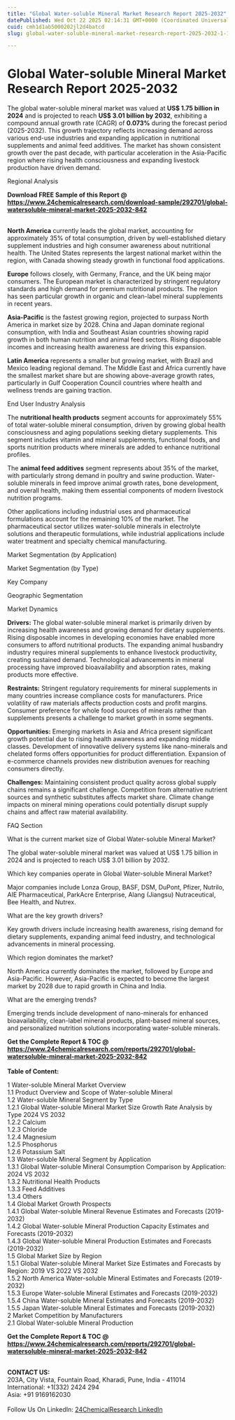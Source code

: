 ```yaml
---
title: "Global Water-soluble Mineral Market Research Report 2025-2032"
datePublished: Wed Oct 22 2025 02:14:31 GMT+0000 (Coordinated Universal Time)
cuid: cmh1d1ab5000202jl2d4batcd
slug: global-water-soluble-mineral-market-research-report-2025-2032-1-1

---
```


# Global Water-soluble Mineral Market Research Report 2025-2032

<p>The global water-soluble mineral market was valued at <strong>US$ 1.75 billion in 2024</strong> and is projected to reach <strong>US$ 3.01 billion by 2032</strong>, exhibiting a compound annual growth rate (CAGR) of <strong>0.073%</strong> during the forecast period (2025-2032). This growth trajectory reflects increasing demand across various end-use industries and expanding application in nutritional supplements and animal feed additives. The market has shown consistent growth over the past decade, with particular acceleration in the Asia-Pacific region where rising health consciousness and expanding livestock production have driven demand.</p><p>
Regional Analysis</p><p>
</p><div><b>Download FREE Sample of this Report @ 
            <a href="https://www.24chemicalresearch.com/download-sample/292701/global-watersoluble-mineral-market-2025-2032-842">
            https://www.24chemicalresearch.com/download-sample/292701/global-watersoluble-mineral-market-2025-2032-842</a></b></div><br><p><strong>North America</strong> currently leads the global market, accounting for approximately 35% of total consumption, driven by well-established dietary supplement industries and high consumer awareness about nutritional health. The United States represents the largest national market within the region, with Canada showing steady growth in functional food applications.</p><p>
</p><p><strong>Europe</strong> follows closely, with Germany, France, and the UK being major consumers. The European market is characterized by stringent regulatory standards and high demand for premium nutritional products. The region has seen particular growth in organic and clean-label mineral supplements in recent years.</p><p>
</p><p><strong>Asia-Pacific</strong> is the fastest growing region, projected to surpass North America in market size by 2028. China and Japan dominate regional consumption, with India and Southeast Asian countries showing rapid growth in both human nutrition and animal feed sectors. Rising disposable incomes and increasing health awareness are driving this expansion.</p><p>
</p><p><strong>Latin America</strong> represents a smaller but growing market, with Brazil and Mexico leading regional demand. The Middle East and Africa currently have the smallest market share but are showing above-average growth rates, particularly in Gulf Cooperation Council countries where health and wellness trends are gaining traction.</p><p>
End User Industry Analysis</p><p>
</p><p>The <strong>nutritional health products</strong> segment accounts for approximately 55% of total water-soluble mineral consumption, driven by growing global health consciousness and aging populations seeking dietary supplements. This segment includes vitamin and mineral supplements, functional foods, and sports nutrition products where minerals are added to enhance nutritional profiles.</p><p>
</p><p>The <strong>animal feed additives</strong> segment represents about 35% of the market, with particularly strong demand in poultry and swine production. Water-soluble minerals in feed improve animal growth rates, bone development, and overall health, making them essential components of modern livestock nutrition programs.</p><p>
</p><p>Other applications including industrial uses and pharmaceutical formulations account for the remaining 10% of the market. The pharmaceutical sector utilizes water-soluble minerals in electrolyte solutions and therapeutic formulations, while industrial applications include water treatment and specialty chemical manufacturing.</p><p>
Market Segmentation (by Application)</p><p>
</p><p>
Market Segmentation (by Type)</p><p>
</p><p>
Key Company</p><p>
</p><p>
Geographic Segmentation</p><p>
</p><p>
Market Dynamics</p><p>
</p><p><strong>Drivers:</strong> The global water-soluble mineral market is primarily driven by increasing health awareness and growing demand for dietary supplements. Rising disposable incomes in developing economies have enabled more consumers to afford nutritional products. The expanding animal husbandry industry requires mineral supplements to enhance livestock productivity, creating sustained demand. Technological advancements in mineral processing have improved bioavailability and absorption rates, making products more effective.</p><p>
</p><p><strong>Restraints:</strong> Stringent regulatory requirements for mineral supplements in many countries increase compliance costs for manufacturers. Price volatility of raw materials affects production costs and profit margins. Consumer preference for whole food sources of minerals rather than supplements presents a challenge to market growth in some segments.</p><p>
</p><p><strong>Opportunities:</strong> Emerging markets in Asia and Africa present significant growth potential due to rising health awareness and expanding middle classes. Development of innovative delivery systems like nano-minerals and chelated forms offers opportunities for product differentiation. Expansion of e-commerce channels provides new distribution avenues for reaching consumers directly.</p><p>
</p><p><strong>Challenges:</strong> Maintaining consistent product quality across global supply chains remains a significant challenge. Competition from alternative nutrient sources and synthetic substitutes affects market share. Climate change impacts on mineral mining operations could potentially disrupt supply chains and affect raw material availability.</p><p>
FAQ Section</p><p>
What is the current market size of Global Water-soluble Mineral Market?</p><p>
</p><p>The global water-soluble mineral market was valued at US$ 1.75 billion in 2024 and is projected to reach US$ 3.01 billion by 2032.</p><p>
Which key companies operate in Global Water-soluble Mineral Market?</p><p>
</p><p>Major companies include Lonza Group, BASF, DSM, DuPont, Pfizer, Nutrilo, AIE Pharmaceutical, ParkAcre Enterprise, Alang (Jiangsu) Nutraceutical, Bee Health, and Nutrex.</p><p>
What are the key growth drivers?</p><p>
</p><p>Key growth drivers include increasing health awareness, rising demand for dietary supplements, expanding animal feed industry, and technological advancements in mineral processing.</p><p>
Which region dominates the market?</p><p>
</p><p>North America currently dominates the market, followed by Europe and Asia-Pacific. However, Asia-Pacific is expected to become the largest market by 2028 due to rapid growth in China and India.</p><p>
What are the emerging trends?</p><p>
</p><p>Emerging trends include development of nano-minerals for enhanced bioavailability, clean-label mineral products, plant-based mineral sources, and personalized nutrition solutions incorporating water-soluble minerals.</p>

<div><b>Get the Complete Report & TOC @ 
            <a href="https://www.24chemicalresearch.com/reports/292701/global-watersoluble-mineral-market-2025-2032-842">
            https://www.24chemicalresearch.com/reports/292701/global-watersoluble-mineral-market-2025-2032-842</a></b></div><br>
            <b>Table of Content:</b><p>1 Water-soluble Mineral Market Overview<br />
    1.1 Product Overview and Scope of Water-soluble Mineral<br />
    1.2 Water-soluble Mineral Segment by Type<br />
        1.2.1 Global Water-soluble Mineral Market Size Growth Rate Analysis by Type 2024 VS 2032<br />
        1.2.2 Calcium<br />
        1.2.3 Chloride<br />
        1.2.4 Magnesium<br />
        1.2.5 Phosphorus<br />
        1.2.6 Potassium Salt<br />
    1.3 Water-soluble Mineral Segment by Application<br />
        1.3.1 Global Water-soluble Mineral Consumption Comparison by Application: 2024 VS 2032<br />
        1.3.2 Nutritional Health Products<br />
        1.3.3 Feed Additives<br />
        1.3.4 Others<br />
    1.4 Global Market Growth Prospects<br />
        1.4.1 Global Water-soluble Mineral Revenue Estimates and Forecasts (2019-2032)<br />
        1.4.2 Global Water-soluble Mineral Production Capacity Estimates and Forecasts (2019-2032)<br />
        1.4.3 Global Water-soluble Mineral Production Estimates and Forecasts (2019-2032)<br />
    1.5 Global Market Size by Region<br />
        1.5.1 Global Water-soluble Mineral Market Size Estimates and Forecasts by Region: 2019 VS 2022 VS 2032<br />
        1.5.2 North America Water-soluble Mineral Estimates and Forecasts (2019-2032)<br />
        1.5.3 Europe Water-soluble Mineral Estimates and Forecasts (2019-2032)<br />
        1.5.4 China Water-soluble Mineral Estimates and Forecasts (2019-2032)<br />
        1.5.5 Japan Water-soluble Mineral Estimates and Forecasts (2019-2032)<br />
2 Market Competition by Manufacturers<br />
    2.1 Global Water-soluble Mineral Production</p>

<div><b>Get the Complete Report & TOC @ 
            <a href="https://www.24chemicalresearch.com/reports/292701/global-watersoluble-mineral-market-2025-2032-842">
            https://www.24chemicalresearch.com/reports/292701/global-watersoluble-mineral-market-2025-2032-842</a></b></div><br>

<b>CONTACT US:</b><br>
            203A, City Vista, Fountain Road, Kharadi, Pune, India - 411014<br>
            International: +1(332) 2424 294<br>
            Asia: +91 9169162030 <br><br>
            Follow Us On LinkedIn: <a href="https://www.linkedin.com/company/24chemicalresearch/">24ChemicalResearch LinkedIn</a>